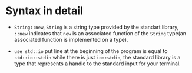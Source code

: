 # Syntax in detail

- `String::new`, `String` is a string type provided by the standart library, `::new` indicates that `new` is an associated function of the `String` type(an associated function is implemented on a type).

- `use std::io` put line at the beginning of the program is equal to `std::io::stdin` while there is just `io::stdin`, the standard library is a type that represents a handle to the standard input for your terminal.
